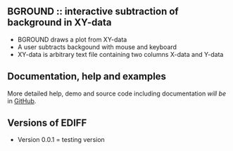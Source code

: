 BGROUND :: interactive subtraction of background in XY-data
-----------------------------------------------------------

* BGROUND draws a plot from XY-data
* A user subtracts backgound with mouse and keyboard
* XY-data is arbitrary text file containing two columns X-data and Y-data

Documentation, help and examples
--------------------------------

More detailed help, demo and source code including documentation *will be*
in [GitHub](https://mirekslouf.github.io/bground).

Versions of EDIFF
-----------------

* Version 0.0.1 = testing version
